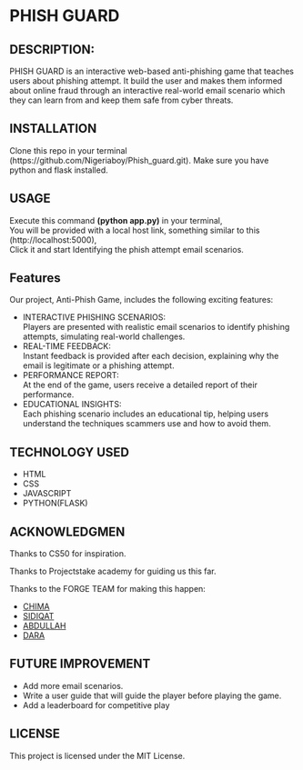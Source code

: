 <h1>PHISH GUARD</h1>

<h2><b>DESCRIPTION:</b></h2>

PHISH GUARD is an interactive web-based anti-phishing game that teaches users about phishing attempt.
It build the user and makes them informed about online fraud through 
an interactive real-world email scenario which they can learn from and keep them safe from cyber threats.

<h2>INSTALLATION</h2>
Clone this repo in your terminal (https://github.com/Nigeriaboy/Phish_guard.git).
Make sure you have python and flask installed.

<h2>USAGE</h2>

Execute this command <b>(python app.py)</b> in your terminal,<br>
You will be provided with a local host link, something similar to this (http://localhost:5000),<br>
Click it and start Identifying the phish attempt email scenarios.

<h2>Features</h2>
<p>Our project, Anti-Phish Game, includes the following exciting features:</p>
<ul>
<li>INTERACTIVE PHISHING SCENARIOS:</li>
Players are presented with realistic email scenarios to identify phishing attempts, simulating real-world challenges.

<li>REAL-TIME FEEDBACK:</li>
Instant feedback is provided after each decision, explaining why the email is legitimate or a phishing attempt.

<li>PERFORMANCE REPORT:</li>
At the end of the game, users receive a detailed report of their performance.

<li>EDUCATIONAL INSIGHTS:</li>
Each phishing scenario includes an educational tip, helping users understand the techniques scammers use and how to avoid them.
</ul>

<h2>TECHNOLOGY USED</h2>

<ul>
  <li>HTML</li>
  <li>CSS</li>
  <li>JAVASCRIPT</li>
  <li>PYTHON(FLASK)</li>
</ul>

<h2>ACKNOWLEDGMEN</h2>
<p>Thanks to CS50 for inspiration.</p>
<p>Thanks to Projectstake academy for guiding us this far.</p>
<p>Thanks to the FORGE TEAM for making this happen:</p>
<ul>
  <li><a href="https://github.com/ceasermikes002">CHIMA</a></li>
  <li><a href="https://github.com/Siddami">SIDIQAT</a></li>
  <li><a href="https://github.com/Nigeriaboy">ABDULLAH</a></li>
  <li><a href="https://github.com/virus-200">DARA</a></li>
</ul>

<h2>FUTURE IMPROVEMENT</h2>
<ul>
  <li>Add more email scenarios.</li>
  <li>Write a user guide that will guide the player before playing the game.</li>
  <li>Add a leaderboard for competitive play</li>
</ul>

<h2>LICENSE</h2>
This project is licensed under the MIT License.
